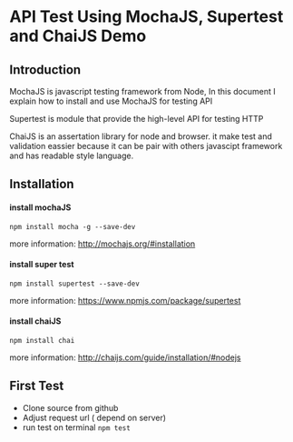 # API Test Using MochaJS, Supertest and ChaiJS Demo
## Introduction
MochaJS is javascript testing framework from Node, In this document I explain how to install and use MochaJS for testing API

Supertest is module that provide the high-level API for testing HTTP

ChaiJS is an assertation library for node and browser. it make test and validation eassier because it can be pair with others javascipt framework and has readable style language.

## Installation

#### install mochaJS
`npm install mocha -g --save-dev`

more information:
http://mochajs.org/#installation

#### install super test
`npm install supertest --save-dev`

more information:
https://www.npmjs.com/package/supertest

#### install chaiJS
`npm install chai`

more information:
http://chaijs.com/guide/installation/#nodejs

## First Test
* Clone source from github
* Adjust request url ( depend on server)
* run test on terminal
`npm test`










